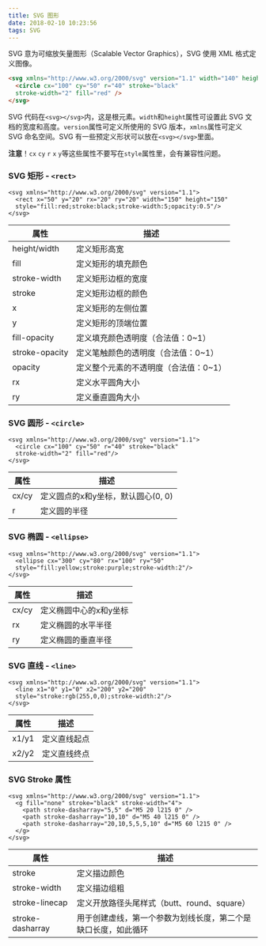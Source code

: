 ```yaml
---
title: SVG 图形
date: 2018-02-10 10:23:56
tags: SVG
---
```

SVG 意为可缩放矢量图形（Scalable Vector Graphics），SVG 使用 XML 格式定义图像。
```html
<svg xmlns="http://www.w3.org/2000/svg" version="1.1" width="140" height="140">
  <circle cx="100" cy="50" r="40" stroke="black"
  stroke-width="2" fill="red" />
</svg>
```
SVG 代码在`<svg></svg>`内，这是根元素。`width`和`height`属性可设置此 SVG 文档的宽度和高度。`version`属性可定义所使用的 SVG 版本，`xmlns`属性可定义 SVG 命名空间。SVG 有一些预定义形状可以放在`<svg></svg>`里面。

**注意**！`cx` `cy` `r` `x` `y`等这些属性不要写在`style`属性里，会有兼容性问题。

<!-- more -->

### SVG 矩形 - `<rect>`
```
<svg xmlns="http://www.w3.org/2000/svg" version="1.1">
  <rect x="50" y="20" rx="20" ry="20" width="150" height="150"
  style="fill:red;stroke:black;stroke-width:5;opacity:0.5"/>
</svg>
```
属性 | 描述
--- | ---
height/width | 定义矩形高宽
fill | 定义矩形的填充颜色
stroke-width | 定义矩形边框的宽度
stroke | 定义矩形边框的颜色
x | 定义矩形的左侧位置
y | 定义矩形的顶端位置
fill-opacity | 定义填充颜色透明度（合法值：0~1）
stroke-opacity | 定义笔触颜色的透明度（合法值：0~1）
opacity | 定义整个元素的不透明度（合法值：0~1）
rx | 定义水平圆角大小
ry | 定义垂直圆角大小 

### SVG 圆形 - `<circle>`
```
<svg xmlns="http://www.w3.org/2000/svg" version="1.1">
  <circle cx="100" cy="50" r="40" stroke="black"
  stroke-width="2" fill="red"/>
</svg>
```
属性 | 描述
--- | ---
cx/cy | 定义圆点的x和y坐标，默认圆心(0, 0)
r | 定义圆的半径

### SVG 椭圆 - `<ellipse>`
```
<svg xmlns="http://www.w3.org/2000/svg" version="1.1">
  <ellipse cx="300" cy="80" rx="100" ry="50"
  style="fill:yellow;stroke:purple;stroke-width:2"/>
</svg>
```
属性 | 描述
--- | ---
cx/cy | 定义椭圆中心的x和y坐标
rx | 定义椭圆的水平半径
ry | 定义椭圆的垂直半径

### SVG 直线 - `<line>`
```
<svg xmlns="http://www.w3.org/2000/svg" version="1.1">
  <line x1="0" y1="0" x2="200" y2="200" 
  style="stroke:rgb(255,0,0);stroke-width:2"/>
</svg>
```
属性 | 描述
--- | ---
x1/y1 | 定义直线起点
x2/y2 | 定义直线终点

### SVG Stroke 属性
```
<svg xmlns="http://www.w3.org/2000/svg" version="1.1">
  <g fill="none" stroke="black" stroke-width="4">
    <path stroke-dasharray="5,5" d="M5 20 l215 0" />
    <path stroke-dasharray="10,10" d="M5 40 l215 0" />
    <path stroke-dasharray="20,10,5,5,5,10" d="M5 60 l215 0" />
  </g>
</svg>
```
属性 | 描述
--- | ---
stroke | 定义描边颜色
stroke-width | 定义描边组粗
stroke-linecap | 定义开放路径头尾样式（butt、round、square）
stroke-dasharray | 用于创建虚线，第一个参数为划线长度，第二个是缺口长度，如此循环

